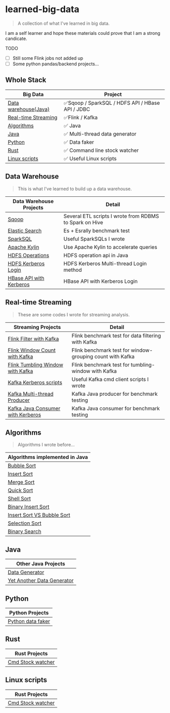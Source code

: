 # learned-big-data

> A collection of what I've learned in big data.

 I am a self learner and hope these materials could prove that I am a strong candicate.

TODO

 - [ ] Still some Flink jobs not added up
 - [ ] Some python pandas/backend projects...

## Whole Stack

| Big Data    |  Project |
| ----------- | ----------- |
| [Data warehouse(Java)](#data-warehouse) | ✅Sqoop / SparkSQL / HDFS API / HBase API / JDBC |
| [Real-time Streaming](#real-time-streaming) | ✅Flink / Kafka |
| [Algorithms](#algorithms) | ✅ Java |
| [Java](#java) | ✅ Multi-thread data generator |
| [Python](#python) | ✅ Data faker |
| [Rust](#rust) | ✅ Command line stock watcher |
| [Linux scripts](./scripts/linux.md) | ✅ Useful Linux scripts|

## Data Warehouse

> This is what I've learned to build up a data warehouse.

| Data Warehouse Projects    |  Detail |
| ----------- | ----------- |
| [Sqoop](./sqoop/sqoop.md) | Several ETL scripts I wrote from RDBMS to Spark on Hive | 
| [Elastic Search](./ElasticSearch/Es+esrally.md) | Es + Esrally benchmark test| 
| [SparkSQL](./SQL/src/main/java/useful.sql) | Useful SparkSQLs I wrote |
| [Apache Kylin](./Apache%20Kylin/Kylin4.0-intro.md) | Use Apache Kylin to accelerate queries|
| [HDFS Operations](./HDFS/src/main/java/boot.java) | HDFS operation api in Java |
| [HDFS Kerberos Login](./HDFS/src/main/java/Main.java) | HDFS Kerberos Multi-thread Login method |
| [HBase API with Kerberos](./HBase/src/main/java/HBaseSecureTest.java) | HBase API with Kerberos Login |
## Real-time Streaming

> These are some codes I wrote for streaming analysis.

| Streaming Projects    |  Detail |
| ----------- | ----------- |
| [Flink Filter with Kafka](./flink/src/main/java/KafkaFilter.java) | Flink benchmark test for data filtering with Kafka |
| [Flink Window Count with Kafka](./flink/src/main/java/KafkaWindowCount.java) | Flink benchmark test for window-grouping count with Kafka |
| [Flink Tumbling Window with Kafka](./flink/src/main/java/KafkaTumblingWindow.java) | Flink benchmark test for tumbling-window with Kafka |
| [Kafka Kerberos scripts](./kafka/kerberos/kerberos-kafka.md) | Useful Kafka cmd client scripts I wrote |
| [Kafka Multi-thread Producer](./kafka/kafka-code/MultithreadKafkaProducer/src/demo/kafka/KafkaMultiProducer.java) | Kafka Java producer for benchmark testing|
| [Kafka Java Consumer with Kerberos]() | Kafka Java consumer for benchmark testing|

## Algorithms

> Algorithms I wrote before...

| Algorithms implemented in Java  |
| ----------- | 
| [Bubble Sort](./Algorithms/JavaAlgorithm/src/main/java/BubbleSort.java) |
| [Insert Sort](./Algorithms/JavaAlgorithm/src/main/java/InsertSort.java) |
| [Merge Sort](./Algorithms/JavaAlgorithm/src/main/java/MergeSort.java) |
| [Quick Sort](./Algorithms/JavaAlgorithm/src/main/java/QuickSort.java) |
| [Shell Sort](./Algorithms/JavaAlgorithm/src/main/java/ShellSort.java) |
| [Binary Insert Sort](./Algorithms/JavaAlgorithm/src/main/java/BinaryInsertSort.java) |
| [Insert Sort VS Bubble Sort](./Algorithms/JavaAlgorithm/src/main/java/InsertionSortVsBubbleSort.java) |
| [Selection Sort](./Algorithms/JavaAlgorithm/src/main/java/SelectionSort.java) |
| [Binary Search](./Algorithms/JavaAlgorithm/src/main/java/BinarySearch.java) |

## Java

| Other Java Projects  |
| ----------- | 
| [Data Generator](./Java/data-generator/src/main/java/Main.java) | An Async Multi-thread NIO Java Data producer |
| [Yet Another Data Generator](./Java/yet-another-data-generator/src/main/java/GenerateDataCRM.java) | With specific business model |

## Python

| Python Projects |
| ----------- | 
| [Python data faker](./python/BiProvider.py) | Python data faker |

## Rust

| Rust Projects |
| ----------- | 
| [Cmd Stock watcher](./Rust/stockup/src/main.rs) | An easy-to-use stock watcher in command line with highlight |

## Linux scripts

| Rust Projects |
| ----------- | 
| [Cmd Stock watcher](./Rust/stockup/src/main.rs) | An easy-to-use stock watcher in command line with highlight |
